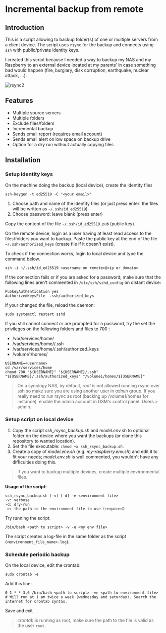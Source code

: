 # Incremental backup from remote
## Introduction
This is a script allowing to backup folder(s) of one or multiple servers from a client device.
The script uses `rsync` for the backup and connects using `ssh` with public/private identity keys.

I created this script because I needed a way to backup my NAS and my Raspberry to an external device located at my parents' in case something bad would happen  (fire, burglary, disk corruption, earthquake, nuclear attack, ...). 

![rsync2](https://github.com/nh-yoz/rsync-incremental-remote-backup/assets/82522085/6ce3766b-7444-49c8-9fc0-2a8d539a83ad)

## Features
- Multiple source servers
- Multiple folders
- Exclude files/folders
- Incremental backup
- Sends email report (requires email account)
- Sends email alert on low space on backup drive
- Option for a dry run without actually copying files

## Installation
### Setup identity keys
On the machine doing the backup (local device), create the identity files
```
ssh-keygen -t ed25519 -C "<your email>"
```
1. Choose path and name of the identity files (or just press enter: the files will be written as `~/.ssh/id_ed25519`)
2. Choose password: leave blank (press enter)

Copy the content of the file `~/.ssh/id_ed25519.pub` (public key).

On the remote device, login as a user having at least read access to the files/folders you want to backup. Paste the public key at the end of the file `~/.ssh/authorized_keys` (create file if it doesn't exist).

To check if the connection works, login to local device and type the command below.
```
ssh -i ~/.ssh/id_ed25519 <username on remote>@<ip or domain>
```
If the connection fails or if you are asked for a password, make sure that the following lines aren't commented in `/etc/ssh/sshd_config` on distant device:
```
PubkeyAuthentication yes
AuthorizedKeysFile  .ssh/authorized_keys
```
If your changed the file, reload the daemon:
```
sudo systemctl restart sshd
```
If you still cannot connect or are prompted for a password, try the set the privileges on the following folders and files to 700 :
- /var/services/home/<username>
- /var/services/home/<username>/.ssh
- /var/services/home/<username>/.ssh/authorized_keys
- /volume1/homes/<username>
```
USERNAME=<username>
cd /var/services/home
chmod 700 "${USERNAME}" "${USERNAME}/.ssh" "${USERNAME}/.ssh/authorized_keys" "/volume1/homes/${USERNAME}"
```
> On a synology NAS, by default, _root_ is not allowed running rsync over ssh so make sure you are using another user in _admin_ group. If you really need to run rsync as root (backing up /volume1/homes for instance), enable the admin account in DSM's control panel: Users > admin.


### Setup script on local device
1. Copy the script _ssh_rsync_backup.sh_ and _model.env.sh_ to optional folder on the device where you want the backups (or clone this repository to wanted location).
2. Set the file executable: `chmod +x ssh_rsync_backup.sh`.
3. Create a copy of _model.env.sh_ (e.g. _my-raspberry.env.sh_) and edit it to fit your needs; _model.env.sh_ is well commented, you wouldn't have any difficulties doing this.

> If you want to backup multiple devices, create multiple environmental files.

**Usage of the script:**
```
ssh_rsync_backup.sh [-v] [-d] -e <environment file>
-v: verbose
-d: dry-run
-e: the path to the environment file to use (required)
```

Try running the script:
```
/bin/bash <path to script> -v -e <my env file>
```
The script creates a log-file in the same folder as the script (`<environment_file_name>.log`)..

### Schedule periodic backup
On the local device, edit the crontab:
```
sudo crontab -e
```
Add this line:
```
0 1 * * 3,6 /bin/bash <path to script> -ve <path to environment file> # Will run at 1 am twice a week (wednesday and saturday). Search the internet for crontab syntax.
```
Save and exit

> _crontab_ is running as root, make sure the path to the file is valid as the user `root`.

